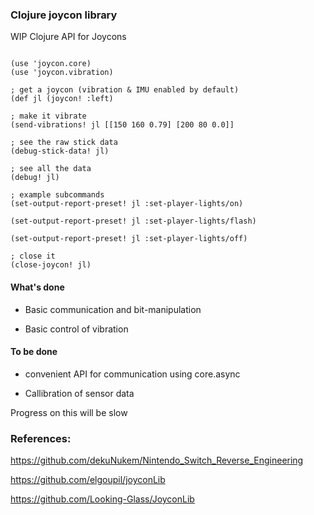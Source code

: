 ### Clojure joycon library


WIP Clojure API for Joycons

```

(use 'joycon.core)
(use 'joycon.vibration)

; get a joycon (vibration & IMU enabled by default)
(def jl (joycon! :left)

; make it vibrate
(send-vibrations! jl [[150 160 0.79] [200 80 0.0]]

; see the raw stick data
(debug-stick-data! jl)

; see all the data
(debug! jl)

; example subcommands
(set-output-report-preset! jl :set-player-lights/on)

(set-output-report-preset! jl :set-player-lights/flash)

(set-output-report-preset! jl :set-player-lights/off)

; close it
(close-joycon! jl)

```

#### What's done

* Basic communication and bit-manipulation

* Basic control of vibration

#### To be done


* convenient API for communication using core.async

* Callibration of sensor data


Progress on this will be slow 


### References:


https://github.com/dekuNukem/Nintendo_Switch_Reverse_Engineering

https://github.com/elgoupil/joyconLib

https://github.com/Looking-Glass/JoyconLib
